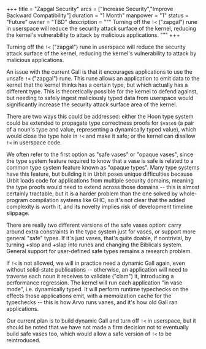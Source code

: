+++
title = "Zapgal Security"
arcs = ["Increase Security","Improve Backward Compatibility"]
duration = "1 Month"
manpower = "1"
status = "Future"
owner = "TBD"
description = """
Turning off the `!<` ("zapgal") rune in userspace will reduce the security attack surface of the kernel, reducing the kernel's vulnerability to attack by malicious applications.
"""
+++

Turning off the `!<` ("zapgal") rune in userspace will reduce the security attack surface of the kernel, reducing the kernel's vulnerability to attack by malicious applications.

An issue with the current Gall is that it encourages applications to use the unsafe `!<` ("zapgal") rune.  This rune allows an application to emit data to the kernel that the kernel thinks has a certain type, but which actually has a different type.  This is theoretically possible for the kernel to defend against, but needing to safely ingest maliciously typed data from userspace would significantly increase the security attack surface area of the kernel.

There are two ways this could be addressed: either the Hoon type system could be extended to propagate type correctness proofs for `$vase`s (a pair of a noun's type and value, representing a dynamically typed value), which would close the type hole in `!<` and make it safe; or the kernel can disallow `!<` in userspace code.

We often refer to the first option as "safe vases" or "opaque vases", since the type system feature required to know that a vase is safe is related to a common type system feature known as "opaque types".  Many type systems have this feature, but building it in Urbit poses unique difficulties because Urbit loads code for applications from multiple security domains, meaning the type proofs would need to extend across those domains -- this is almost certainly tractable, but it is a harder problem than the one solved by whole-program compilation systems like GHC, so it's not clear that the added complexity is worth it, and its novelty implies risk of development timeline slippage.

There are really two different versions of the safe vases option: carry around extra constraints in the type system just for vases, or support more general "safe" types.  If it's just vases, that's quite doable, if nontrivial, by turning +slop and +slap into runes and changing the Biblicals system.  General support for user-defined safe types remains a research problem.

If `!<` is not allowed, we will in practice need a dynamic Gall again, even without solid-state publications -- otherwise, an application will need to traverse each noun it receives to validate ("clam") it, introducing a performance regression.  The kernel will run each application "in vase mode", i.e. dynamically typed.  It will perform runtime typechecks on the effects those applications emit, with a memoization cache for the typechecks -- this is how Arvo runs vanes, and it's how old Gall ran applications.

Our current plan is to build dynamic Gall and turn off `!<` in userspace, but it should be noted that we have not made a firm decision not to eventually build safe vases too, which would allow a safe version of `!<` to be reintroduced.
